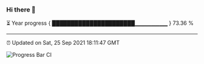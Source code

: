 ### Hi there 👋

⏳ Year progress { ██████████████████████▁▁▁▁▁▁▁▁ } 73.36 %

---

⏰ Updated on Sat, 25 Sep 2021 18:11:47 GMT

![Progress Bar CI](https://github.com/liununu/liununu/workflows/Progress%20Bar%20CI/badge.svg)
